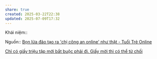 ```yaml
---
share: true
created: 2025-03-22T22:38
updated: 2025-07-09T17:32
---
```

Khái niệm:: 

Nguồn:: [Bọn lừa đảo tạo ra 'chị công an online' như thật - Tuổi Trẻ Online](https://tuoitre.vn/bon-lua-dao-tao-ra-chi-cong-an-online-nhu-that-20230709114310079.htm)

[Chỉ có giấy triệu tập mới bắt buộc phải đi. Giấy mời thì có thể từ chối](./Ch%E1%BB%89%20c%C3%B3%20gi%E1%BA%A5y%20tri%E1%BB%87u%20t%E1%BA%ADp%20m%E1%BB%9Bi%20b%E1%BA%AFt%20bu%E1%BB%99c%20ph%E1%BA%A3i%20%C4%91i.%20Gi%E1%BA%A5y%20m%E1%BB%9Di%20th%C3%AC%20c%C3%B3%20th%E1%BB%83%20t%E1%BB%AB%20ch%E1%BB%91i.md)
